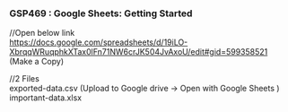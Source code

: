 ### GSP469 :  Google Sheets: Getting Started 

//Open below link  
https://docs.google.com/spreadsheets/d/19iLO-XbrqqWRuqphkXTax0lFn71NW6crJK504JvAxoU/edit#gid=599358521  
(Make a Copy)   

//2 Files  
exported-data.csv  (Upload to Google drive -> Open with Google Sheets )   
important-data.xlsx
